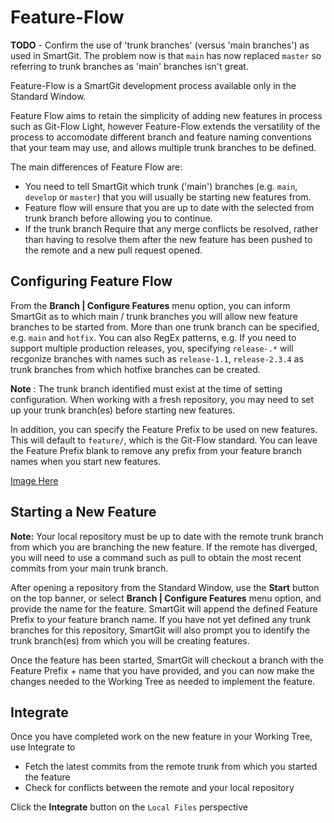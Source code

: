# Feature-Flow

**TODO** - Confirm the use of 'trunk branches' (versus 'main branches') as used in SmartGit. The problem now is that `main` has now replaced `master` so referring to trunk branches as 'main' branches isn't great.

Feature-Flow is a SmartGit development process available only in the Standard Window.

Feature Flow aims to retain the simplicity of adding new features in process such as Git-Flow Light, however Feature-Flow extends the versatility of the process
to accomodate different branch and feature naming conventions that your team may use, and allows multiple trunk branches to be defined.

The main differences of Feature Flow are:
- You need to tell SmartGit which trunk ('main') branches (e.g. `main`, `develop` or `master`) that you will usually be starting new features from.
- Feature flow will ensure that you are up to date with the selected from trunk branch before allowing you to continue.
- If the trunk branch Require that any merge conflicts be resolved, rather than having to resolve them after the new feature has been pushed to the remote and a new pull request opened.

## Configuring Feature Flow

From the **Branch \| Configure Features** menu option, you can inform SmartGit as to which main / trunk branches you will allow new feature branches to be started from.
More than one trunk branch can be specified, e.g. `main` and `hotfix`.
You can also RegEx patterns, e.g. If you need to support multiple production releases, you, specifying `release-.*` will recgonize branches with names such as `release-1.1`, `release-2.3.4` as trunk branches 
from which hotfixe branches can be created.

**Note** :
The trunk branch identified must exist at the time of setting configuration. When working with a fresh repository, you may need to set up your trunk branch(es) before starting new features.

In addition, you can specify the Feature Prefix to be used on new features. This will default to `feature/`, which is the Git-Flow standard.
You can leave the Feature Prefix blank to remove any prefix from your feature branch names when you start new features.

[Image Here](Feature-Flow-Configuration.png)

## Starting a New Feature

**Note:**
Your local repository must be up to date with the remote trunk branch from which you are branching the new feature. If the remote has diverged, you will need to use a command such as pull to 
obtain the most recent commits from your main trunk branch.

After opening a repository from the Standard Window, use the **Start** button on the top banner, or select **Branch \| Configure Features**  menu option, and provide the name for the feature.
SmartGit will append the defined Feature Prefix to your feature branch name.
If you have not yet defined any trunk branches for this repository, SmartGit will also prompt you to identify the trunk branch(es) from which you will be creating features.

Once the feature has been started, SmartGit will checkout a branch with the Feature Prefix + name that you have provided, and you can now make the changes needed to the 
Working Tree as needed to implement the feature.

## Integrate

Once you have completed work on the new feature in your Working Tree, use Integrate to 
- Fetch the latest commits from the remote trunk from which you started the feature
- Check for conflicts between the remote and your local repository

Click the **Integrate** button on the `Local Files` perspective


